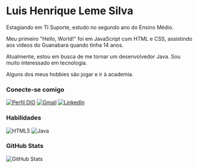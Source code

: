 
# Luis Henrique Leme Silva
Estagiando em TI Suporte, estudo no segundo ano do Ensino Médio.

Meu primeiro "Hello, World!" foi em JavaScript com HTML e CSS, assistindo aos vídeos do Guanabara quando tinha 14 anos.

Atualmente, estou em busca de me tornar um desenvolvedor Java. Sou muito interessado em tecnologia.

Alguns dos meus hobbies são jogar e ir à academia.


### Conecte-se comigo
[![Perfil DIO](https://img.shields.io/badge/Perfil%20na%20DIO-000000?style=for-the-badge)](https://www.dio.me/users/luishenriquehleme15)
[![Gmail](https://img.shields.io/badge/Gmail-000000?style=for-the-badge&logo=gmail&logoColor=blue)](mailto:luishenriquehleme15@gmail.com)
[![LinkedIn](https://img.shields.io/badge/LinkedIn-000000?style=for-the-badge&logo=linkedin&logoColor=0077b5)](https://www.linkedin.com/in/luis-henrique-b91374290/)


### Habilidades
![HTML5](https://img.shields.io/badge/HTML5-E34F26?style=for-the-badge&logo=html5&logoColor=white)
![Java](https://img.shields.io/badge/java-%23ED8B00.svg?style=for-the-badge&logo=openjdk&logoColor=white)

### GitHub Stats

![GitHub Stats](https://github-readme-stats.vercel.app/api?username=LuisHenriquel&theme=transparent&bg_color=000&border_color=30A3DC&show_icons=true&icon_color=30A3DC&title_color=30A3DC&text_color=FFF&hide_title=true&hide=stars)
